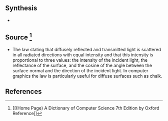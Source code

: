 ## Synthesis
- 
## Source [^1]
- The law stating that diffusely reflected and transmitted light is scattered in all radiated directions with equal intensity and that this intensity is proportional to three values: the intensity of the incident light, the reflectance of the surface, and the cosine of the angle between the surface normal and the direction of the incident light. In computer graphics the law is particularly useful for diffuse surfaces such as chalk.
## References

[^1]: [[(Home Page) A Dictionary of Computer Science 7th Edition by Oxford Reference]]